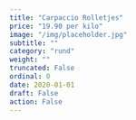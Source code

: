 ```yaml
---
title: "Carpaccio Rolletjes"
price: "19.90 per kilo"
image: "/img/placeholder.jpg"
subtitle: ""
category: "rund"
weight: ""
truncated: False
ordinal: 0
date: 2020-01-01
draft: False
action: False
---
```


